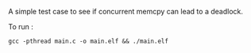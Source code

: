 A simple test case to see if concurrent memcpy can lead to a deadlock.

To run :

```
gcc -pthread main.c -o main.elf && ./main.elf
```
